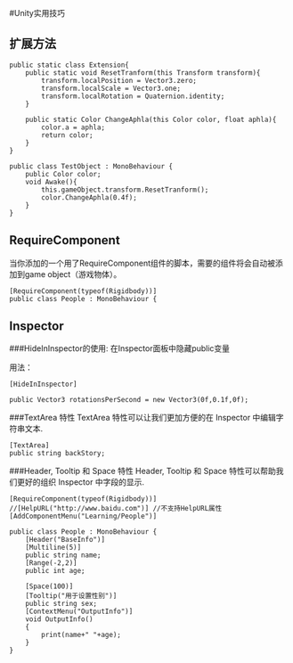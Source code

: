 #Unity实用技巧

## 扩展方法

    public static class Extension{
	    public static void ResetTranform(this Transform transform){
		    transform.localPosition = Vector3.zero;
		    transform.localScale = Vector3.one;
		    transform.localRotation = Quaternion.identity;
	    }
    
	    public static Color ChangeAphla(this Color color, float aphla){
		    color.a = aphla;
		    return color;
	    } 
    }
    
    public class TestObject : MonoBehaviour {
	    public Color color;
	    void Awake(){
		    this.gameObject.transform.ResetTranform();
		    color.ChangeAphla(0.4f);
	    }
    }

## RequireComponent

当你添加的一个用了RequireComponent组件的脚本，需要的组件将会自动被添加到game object（游戏物体）。

    [RequireComponent(typeof(Rigidbody))]
    public class People : MonoBehaviour {

## Inspector

###HideInInspector的使用:
在Inspector面板中隐藏public变量

用法：
    
    [HideInInspector]
    
    public Vector3 rotationsPerSecond = new Vector3(0f,0.1f,0f);
    
###TextArea 特性
TextArea 特性可以让我们更加方便的在 Inspector 中编辑字符串文本.

    [TextArea]
    public string backStory;

###Header, Tooltip 和 Space 特性
Header, Tooltip 和 Space 特性可以帮助我们更好的组织 Inspector 中字段的显示.

	[RequireComponent(typeof(Rigidbody))]
	//[HelpURL("http://www.baidu.com")] //不支持HelpURL属性
	[AddComponentMenu("Learning/People")]
	
	public class People : MonoBehaviour {
	    [Header("BaseInfo")]
	    [Multiline(5)]
	    public string name;
	    [Range(-2,2)]
	    public int age;
	
	    [Space(100)]
	    [Tooltip("用于设置性别")]
	    public string sex;
		[ContextMenu("OutputInfo")]
	    void OutputInfo()
	    {
	        print(name+" "+age);
	    }
	}